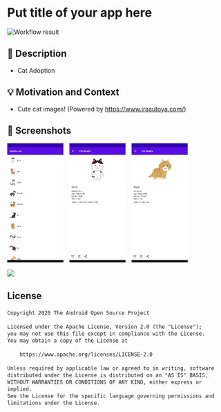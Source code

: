 # Put title of your app here

<!--- Replace <OWNER> with your Github Username and <REPOSITORY> with the name of your repository. -->
<!--- You can find both of these in the url bar when you open your repository in github. -->
![Workflow result](https://github.com/<OWNER>/<REPOSITORY>/workflows/Check/badge.svg)


## :scroll: Description
<!--- Describe your app in one or two sentences -->
- Cat Adoption


## :bulb: Motivation and Context
<!--- Optionally point readers to interesting parts of your submission. -->
<!--- What are you especially proud of? -->
- Cute cat images! (Powered by https://www.irasutoya.com/)

## :camera_flash: Screenshots
<!-- You can add more screenshots here if you like -->
<img src="/results/screenshot_1.png" width="130">&emsp;<img src="/results/screenshot_2.png" width="130">&emsp;<img src="/results/screenshot_3.png" width="130">

<img src="/results/video.gif" width="320">

## License
```
Copyright 2020 The Android Open Source Project

Licensed under the Apache License, Version 2.0 (the "License");
you may not use this file except in compliance with the License.
You may obtain a copy of the License at

    https://www.apache.org/licenses/LICENSE-2.0

Unless required by applicable law or agreed to in writing, software
distributed under the License is distributed on an "AS IS" BASIS,
WITHOUT WARRANTIES OR CONDITIONS OF ANY KIND, either express or implied.
See the License for the specific language governing permissions and
limitations under the License.
```
